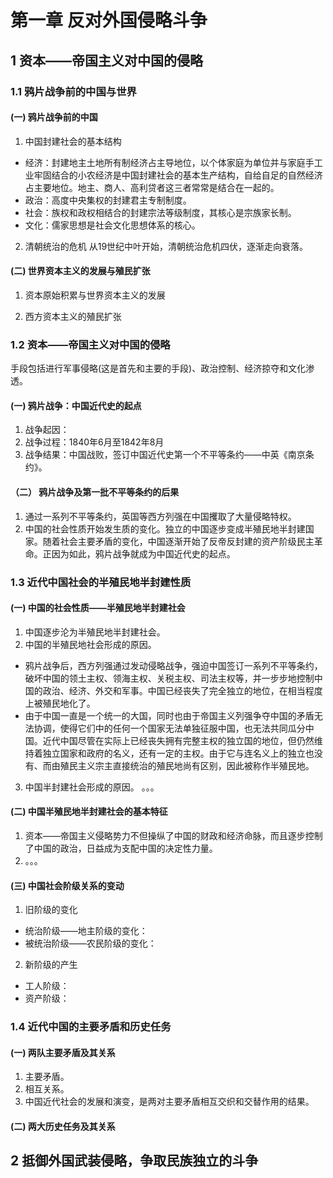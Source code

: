 # 第一章 反对外国侵略斗争

## 1 资本——帝国主义对中国的侵略


### 1.1 鸦片战争前的中国与世界

#### (一) 鸦片战争前的中国
1. 中国封建社会的基本结构
- 经济：封建地主土地所有制经济占主导地位，以个体家庭为单位并与家庭手工业牢固结合的小农经济是中国封建社会的基本生产结构，自给自足的自然经济占主要地位。地主、商人、高利贷者这三者常常是结合在一起的。
- 政治：高度中央集权的封建君主专制制度。
- 社会：族权和政权相结合的封建宗法等级制度，其核心是宗族家长制。
- 文化：儒家思想是社会文化思想体系的核心。

2. 清朝统治的危机
从19世纪中叶开始，清朝统治危机四伏，逐渐走向衰落。

#### (二) 世界资本主义的发展与殖民扩张
1. 资本原始积累与世界资本主义的发展

2. 西方资本主义的殖民扩张 

### 1.2 资本——帝国主义对中国的侵略
手段包括进行军事侵略(这是首先和主要的手段)、政治控制、经济掠夺和文化渗透。
#### (一) 鸦片战争：中国近代史的起点

1. 战争起因：
2. 战争过程：1840年6月至1842年8月
3. 战争结果：中国战败，签订中国近代史第一个不平等条约——中英《南京条约》。

#### （二） 鸦片战争及第一批不平等条约的后果
1. 通过一系列不平等条约，英国等西方列强在中国攫取了大量侵略特权。
2. 中国的社会性质开始发生质的变化。独立的中国逐步变成半殖民地半封建国家。随着社会主要矛盾的变化，中国逐渐开始了反帝反封建的资产阶级民主革命。正因为如此，鸦片战争就成为中国近代史的起点。



### 1.3 近代中国社会的半殖民地半封建性质

#### (一) 中国的社会性质——半殖民地半封建社会
1. 中国逐步沦为半殖民地半封建社会。
2. 中国的半殖民地社会形成的原因。
- 鸦片战争后，西方列强通过发动侵略战争，强迫中国签订一系列不平等条约，破坏中国的领土主权、领海主权、关税主权、司法主权等，并一步步地控制中国的政治、经济、外交和军事。中国已经丧失了完全独立的地位，在相当程度上被殖民地化了。
- 由于中国一直是一个统一的大国，同时也由于帝国主义列强争夺中国的矛盾无法协调，使得它们中的任何一个国家无法单独征服中国，也无法共同瓜分中国。近代中国尽管在实际上已经丧失拥有完整主权的独立国的地位，但仍然维持着独立国家和政府的名义，还有一定的主权。由于它与连名义上的独立也没有、而由殖民主义宗主直接统治的殖民地尚有区别，因此被称作半殖民地。
  
3. 中国半封建社会形成的原因。
  。。。


#### (二) 中国半殖民地半封建社会的基本特征
1. 资本——帝国主义侵略势力不但操纵了中国的财政和经济命脉，而且逐步控制了中国的政治，日益成为支配中国的决定性力量。
2. 。。。




#### (三) 中国社会阶级关系的变动
1. 旧阶级的变化
- 统治阶级——地主阶级的变化：
- 被统治阶级——农民阶级的变化：


2. 新阶级的产生
- 工人阶级：
- 资产阶级：



### 1.4 近代中国的主要矛盾和历史任务

#### (一) 两队主要矛盾及其关系
1. 主要矛盾。
2. 相互关系。
3. 中国近代社会的发展和演变，是两对主要矛盾相互交织和交替作用的结果。

#### (二) 两大历史任务及其关系





## 2 抵御外国武装侵略，争取民族独立的斗争












